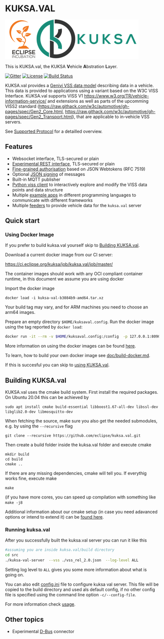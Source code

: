 # KUKSA.VAL
![kuksa.val Logo](./doc/pictures/logo.png)

This is KUKSA.val, the KUKSA **V**ehicle **A**bstration **L**ayer.

[![Gitter](https://badges.gitter.im/kuksa-val.svg)](https://gitter.im/kuksa-val)
[![License](https://img.shields.io/badge/License-EPL%202.0-blue.svg)](https://opensource.org/licenses/EPL-2.0)
[![Build Status](https://ci.eclipse.org/kuksa/buildStatus/icon?job=kuksa.val%2Fmaster)](https://ci.eclipse.org/kuksa/job/kuksa.val/job/master/)


KUKSA.val provides a [Genivi VSS data model](https://github.com/GENIVI/vehicle_signal_specification) describing data in a vehicle. This data is provided to applications using a variant based on the W3C VISS Interface. KUKSA.val supports VISS V1 https://www.w3.org/TR/vehicle-information-service/ and extensions as well as parts of the upcomming VISS2 standard (https://raw.githack.com/w3c/automotive/gh-pages/spec/Gen2_Core.html, https://raw.githack.com/w3c/automotive/gh-pages/spec/Gen2_Transport.html), that are applicable to in-vehicle VSS servers.

See [Supported Protocol](doc/protocol.md) for a detailled overview.

## Features
 - Websocket interface, TLS-secured or plain
 - [Experimental REST interface](doc/rest-api.md), TLS-secured or plain
 - [Fine-grained authorisation](doc/jwt.md) based on JSON Webtokens (RFC 7519)
 - Optional [JSON signing](doc/json-signing.md) of messages
 - Built-in MQTT publisher
 - [Python viss client](./kuksa_viss_client) to interactively explore and modify the VISS data points and data structure
 - Multiple [example apps](./kuksa_apps) in different programming languages to communicate with different frameworks 
 - Multiple [feeders](./kuksa_feeders) to provide vehicle data for the `kuksa.val` server


## Quick start

### Using  Docker Image
If you prefer to build kuksa.val yourself skip to [Building KUKSA.val](#Building-kuksaval).

Download a current docker image from our CI server:

https://ci.eclipse.org/kuksa/job/kuksa.val/job/master/

The container images should work with any OCI compliant container runtime, in this document we assume you are using docker

Import the docker image

```
docker load -i kuksa-val-b3084b9-amd64.tar.xz
```

Your build tag may vary, and for ARM machines you need to choose an arm64 images.

Prepare an empty directory `$HOME/kuksaval.config`.  Run the docker image using the tag reported by `docker load`:

```bash
docker run -it --rm -v $HOME/kuksaval.config:/config  -p 127.0.0.1:8090:8090 -e LOG_LEVEL=ALL amd64/kuksa-val:b3084b9
```

More information on using the docker images can be found [here](doc/run-docker.md).

To learn, how to build your own docker image see [doc/build-docker.md](doc/build-docker.md).

If this is succesful you can skip to [using KUKSA.val](#Using-kuksaval).

## Building KUKSA.val
KUKSA.val uses the cmake build system. First install the required packages. On Ubuntu 20.04 this can be achieved by

```
sudo apt install cmake build-essential libboost1.67-all-dev libssl-dev libglib2.0-dev libmosquitto-dev 
```

When fetching the source, make sure you also get the needed submodules, e.g. by using the `--recursive` flag

```
git clone --recursive https://github.com/eclipse/kuksa.val.git
```

Then create a build folder inside the kuksa.val folder and execute cmake

```
mkdir build
cd build
cmake ..
```
If there are any missing dependencies, cmake will tell you. If everythig works fine, execute make

```
make
```

(if you have more cores, you can speed up compilation with something like  `make -j8`

Additional information about our cmake setup (in case you need adavanced options or intend to extend it) can be [found here](doc/cmake.md).



### Running kuksa.val
After you successfully built the kuksa.val server you can run it like this

```bash
#assuming you are inside kuksa.val/build directory
cd src
./kuksa-val-server  --vss ./vss_rel_2.0.json  --log-level ALL

```
Setting log level to `ALL` gives you some more information about what is going on.

You can also edit [config.ini](./config.ini) file to configure kuksa val server. This file will be copied to the build directory and used als default config,
if no other config file is specified using the command line option `-c/--config-file`.

For more information check [usage](doc/usage.md).



## Other topics

 * Experimental [D-Bus](doc/dbus.md) connector
